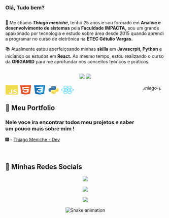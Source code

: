 ### Olá, Tudo bem? 
##
🧙  Me chamo <i><b>Thiago meniche</b></i>, tenho 25 anos e sou formado em <b>Analise e desenvolvimento de sistemas</b> pela <b> Faculdade IMPACTA,</b> sou um grande apaixonado por tecnologia e estudo sobre área desde 2015 quando aprendi a programar no curso de eletrônica na <b>ETEC Gétulio Vargas. </b>

📚 Atualmente estou aperfeiçoando minhas <b>skills</b> em <b>Javascrpit, </b><b>Python</b> e iniciando os estudos em <b>React.</b> Ao mesmo tempo, estou realizando o curso da <b>ORIGAMID</b> para me aprofundar nos conceitos teóricos e práticos.
##


<div align="center">
  <picture>
    <source 
      srcset="https://github-readme-stats.vercel.app/api?username=thiagomeniche&show_icons=true&theme=dracula"
      media="(prefers-color-scheme: dark)"
    />
    <source
      srcset="https://github-readme-stats.vercel.app/api?username=thiagomeniche&show_icons=true"
      media="(prefers-color-scheme: light), (prefers-color-scheme: no-preference)"
    />
    <img height="180em" src="https://github-readme-stats.vercel.app/api?username=thiagomeniche&show_icons=true" />
</picture>

  <img height="180em" src="https://github-readme-stats.vercel.app/api/top-langs/?username=thiagomeniche&layout=compact&langs_count=7&theme=dracula"/>
</div>
    
<div style="display: inline_block"><br>
  <img align="center" alt="-Js" height="30" width="40" src="https://raw.githubusercontent.com/devicons/devicon/master/icons/javascript/javascript-plain.svg">
  <img align="center" alt="thiago-HTML" height="30" width="40" src="https://raw.githubusercontent.com/devicons/devicon/master/icons/html5/html5-original.svg">
  <img align="center" alt="thiago-CSS" height="30" width="40" src="https://raw.githubusercontent.com/devicons/devicon/master/icons/css3/css3-original.svg">
  <img align="center" alt="thiago-Python" height="30" width="40" src="https://raw.githubusercontent.com/devicons/devicon/master/icons/python/python-original.svg">
  <img align="center" alt="Thiago-React" height="30" width="40" src="https://raw.githubusercontent.com/devicons/devicon/master/icons/react/react-original.svg">
  <img align="right" alt="thiago-pic" height="150" style="border-radius:50px;" src="https://thiagomeniche.github.io/img/perfil.jpg">
</div>

  ## 🤖 Meu Portfolio 
  
  ### Nele voce ira encontrar todos meu projetos e saber um pouco mais sobre mim !
  
  🎆 - <a href="https://thiagomeniche.github.io/">Thiago Meniche - Dev</a>
  <br>
  <br>
  <br>
  ## 🎫 Minhas Redes Sociais 
 
<div align="center"> 
  <a href="https://www.linkedin.com/in/thiago-meniche-663699139/" target="_blank"><img src="https://img.shields.io/badge/-LinkedIn-%230077B5?style=for-the-badge&logo=linkedin&logoColor=white" target="_blank"></a> 
 
  <a href = "mailto:thiagomeniche@hotmail.com"><img src="https://img.shields.io/badge/Microsoft_Outlook-0078D4?style=for-the-badge&logo=microsoft-outlook&logoColor=white" target="_blank"></a>
    
  <a href = "https://web.whatsapp.com/send?phone=5511959675010"><img src="https://img.shields.io/badge/WhatsApp-25D366?style=for-the-badge&logo=whatsapp&logoColor=white" target="_blank"></a>
  
  
  ![Snake animation](https://github.com/thiagomeniche/thiagomeniche/blob/output/github-contribution-grid-snake.svg)
 
</div>
